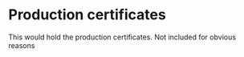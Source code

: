 # Production certificates

This would hold the production certificates. Not included for obvious reasons